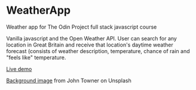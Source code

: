 # WeatherApp
Weather app for The Odin Project full stack javascript course

Vanilla javascript and the Open Weather API. User can search for any location in Great Britain and receive that location's daytime weather forecast (consists of weather description, temperature, chance of rain and "feels like" temperature.

[Live demo](https://trfielder.github.io/WeatherApp/dist/)

[Background image](https://unsplash.com/photos/JgOeRuGD_Y4) from John Towner on Unsplash
